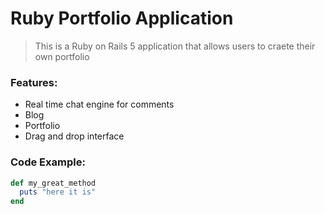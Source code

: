 # Ruby Portfolio Application 

> This is a Ruby on Rails 5 application that allows users to craete their own portfolio

### Features:

- Real time chat engine for comments
- Blog
- Portfolio
- Drag and drop interface

### Code Example:

```ruby
def my_great_method
  puts "here it is"
end
```
